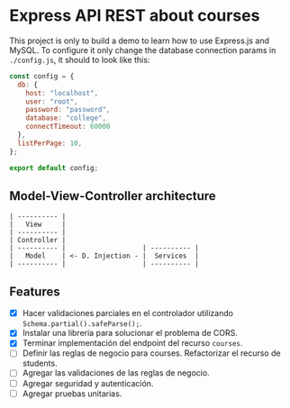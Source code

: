# Express API REST about courses

This project is only to build a demo to learn how to use Express.js and MySQL. To configure it only change the database connection params in `./config.js`, it should to look like this:

```js
const config = {
  db: {
    host: "localhost",
    user: "root",
    password: "password",
    database: "college",
    connectTimeout: 60000
  },
  listPerPage: 10,
};

export default config;
```

## Model-View-Controller architecture

```plaintext
| ---------- |
|   View     |
| ---------- |
| Controller |
| ---------- |                   | ---------- |
|   Model    | <- D. Injection - |  Services  |
| ---------- |                   | ---------- |
```

## Features

- [x] Hacer validaciones parciales en el controlador utilizando `Schema.partial().safeParse();`.
- [x] Instalar una libreria para solucionar el problema de CORS.
- [x] Terminar implementación del endpoint del recurso `courses`.
- [ ] Definir las reglas de negocio para courses. Refactorizar el recurso de students. 
- [ ] Agregar las validaciones de las reglas de negocio.
- [ ] Agregar seguridad y autenticación.
- [ ] Agregar pruebas unitarias.
